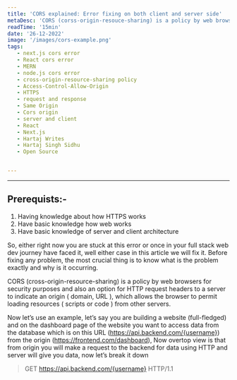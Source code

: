 ```yaml
---
title: 'CORS explained: Error fixing on both client and server side'
metaDesc: 'CORS (corss-origin-resouce-sharing) is a policy by web browsers for security purposes and also a option for HTTP request headers to a server to indicate an origin ( domain, URL ), which allows browser to permit loading resources ( scripts  or code ) from other servers '
readTime: '15min'
date: '26-12-2022'
image: '/images/cors-example.png'
tags: 
   - next.js cors error
   - React cors error
   - MERN
   - node.js cors error
   - cross-origin-resource-sharing policy
   - Access-Control-Allow-Origin 
   - HTTPS
   - request and response
   - Same Origin
   - Cors origin
   - server and client
   - React
   - Next.js 
   - Hartaj Writes
   - Hartaj Singh Sidhu
   - Open Source


--- 
```

___
## Prerequists:-
 1. Having knowledge about how HTTPS works 
 2. Have basic knowledge how web works
 3. Have basic knowledge of server and client architecture 

So, either right now you are stuck at this error or once in your full stack web dev journey have faced it, well either case in this article we will fix it.
Before fixing any problem, the most crucial thing is to know what is the problem exactly and why is it occurring.

CORS (cross-origin-resource-sharing) is a policy by web browsers for security purposes and also an option for HTTP request headers to a server to indicate an origin ( domain, URL ), which allows the browser to permit loading resources ( scripts or code ) from other servers.

Now let’s use an example, let’s say you are building a website (full-fledged) and on the dashboard page of the website you want to access data from the database which is on this URL (https://api.backend.com/{username}) from the origin (https://frontend.com/dashboard), Now overtop view is that from origin you will make a request to the backend for data using HTTP and server will give you data, now let’s break it down
 


>GET https://api.backend.com/{username} HTTP/1.1
